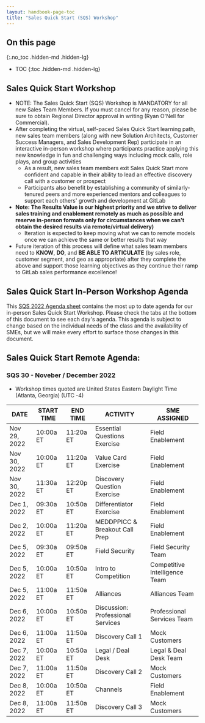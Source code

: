 ```yaml
---
layout: handbook-page-toc
title: "Sales Quick Start (SQS) Workshop"
---
```


## On this page
{:.no_toc .hidden-md .hidden-lg}

- TOC
{:toc .hidden-md .hidden-lg}

## Sales Quick Start Workshop
*  NOTE: The Sales Quick Start (SQS) Workshop is MANDATORY for all new Sales Team Members. If you must cancel for any reason, please be sure to obtain Regional Director approval in writing (Ryan O'Nell for Commercial).
*  After completing the virtual, self-paced Sales Quick Start learning path, new sales team members (along with new Solution Architects, Customer Success Managers, and Sales Development Rep) participate in an interactive in-person workshop where participants practice applying this new knowledge in fun and challenging ways including mock calls, role plays, and group activities
   - As a result, new sales team members exit Sales Quick Start more confident and capable in their ability to lead an effective discovery call with a customer or prospect
   - Participants also benefit by establishing a community of similarly-tenured peers and more experienced mentors and colleagues to support each others' growth and development at GitLab
*  **Note: The Results Value is our highest priority and we strive to deliver sales training and enablement remotely as much as possible and reserve in-person formats only for circumstances when we can't obtain the desired results via remote/virtual delivery)**
   - Iteration is expected to keep moving what we can to remote models once we can achieve the same or better results that way
*  Future iteration of this process will define what sales team members need to **KNOW**, **DO**, and **BE ABLE TO ARTICULATE** (by sales role, customer segment, and geo as appropriate) after they complete the above and support those learning objectives as they continue their ramp to GitLab sales performance excellence!

## Sales Quick Start In-Person Workshop Agenda

This [SQS 2022 Agenda sheet](https://docs.google.com/spreadsheets/d/1f64fZCKbrz7JEydEIkUeGZ16nQuLxNgD6RXEM2zEgws/edit?usp=sharing) contains the most up to date agenda for our in-person Sales Quick Start Workshop. Please check the tabs at the bottom of this document to see each day's agenda. This agenda is subject to change based on the individual needs of the class and the availability of SMEs, but we will make every effort to surface those changes in this document.


## Sales Quick Start Remote Agenda:


### SQS 30 - Noveber / December 2022

* Workshop times quoted are United States Eastern Daylight Time (Atlanta, Georgia) (UTC -4)

| DATE | START TIME | END TIME | ACTIVITY | SME ASSIGNED |
| ------ | ------ | ------ | ------ | ------ |
| Nov 29, 2022 | 10:00a ET | 11:20a ET | Essential Questions Exercise | Field Enablement   |
| Nov 30, 2022 | 10:00a ET | 11:20a ET | Value Card Exercise | Field Enablement  |
| Nov 30, 2022 | 11:30a ET | 12:20p ET | Discovery Question Exercise | Field Enablement  |
| Dec 1, 2022 | 09:30a ET | 10:50a ET | Differentiator Exercise | Field Enablement  |
| Dec 2, 2022 | 10:00a ET | 11:20a ET | MEDDPPICC & Breakout Call Prep | Field Enablement  |
| Dec 5, 2022 | 09:30a ET | 09:50a ET | Field Security | Field Security Team    |
| Dec 5, 2022 | 10:00a ET | 10:50a ET | Intro to Competition | Competitive Intelligence Team  |
| Dec 5, 2022 | 11:00a ET | 11:50a ET | Alliances | Alliances Team  |
| Dec 6, 2022 | 10:00a ET | 10:50a ET  | Discussion: Professional Services | Professional Services Team  |
| Dec 6, 2022 | 11:00a ET | 11:50a ET | Discovery Call 1 | Mock Customers  |
| Dec 7, 2022 | 10:00a ET | 10:50a ET  | Legal / Deal Desk | Legal & Deal Desk Team |
| Dec 7, 2022 | 11:00a ET | 11:50a ET | Discovery Call 2 |  Mock Customers |
| Dec 8, 2022 | 10:00a ET | 10:50a ET | Channels | Field Enablement  |
| Dec 8, 2022 | 11:00a ET | 11:50a ET | Discovery Call 3 |  Mock Customers |



